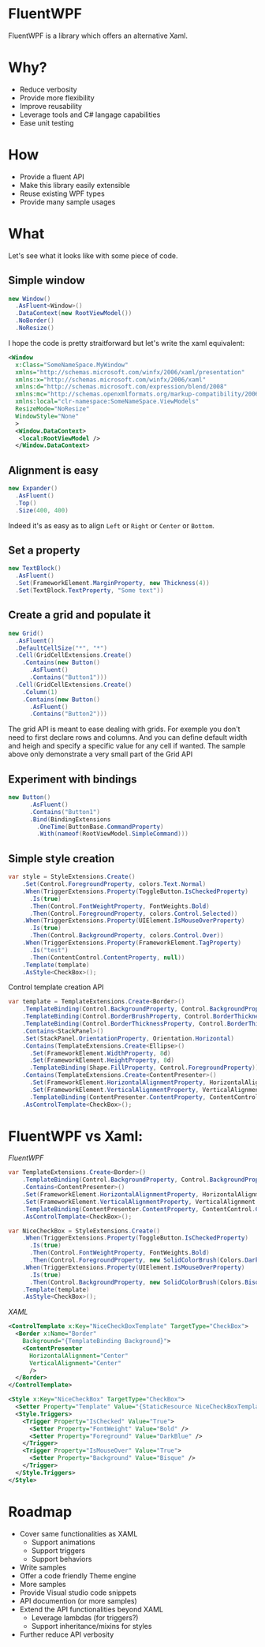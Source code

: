 # FluentWPF

FluentWPF is a library which offers an alternative Xaml.

# Why?
- Reduce verbosity
- Provide more flexibility
- Improve reusability
- Leverage tools and C# langage capabilities
- Ease unit testing

# How
- Provide a fluent API
- Make this library easily extensible
- Reuse existing WPF types
- Provide many sample usages

# What
Let's see what it looks like with some piece of code.

## Simple window
```csharp
new Window()
  .AsFluent<Window>()
  .DataContext(new RootViewModel())
  .NoBorder()
  .NoResize()
```

I hope the code is pretty straitforward but let's write the xaml equivalent:
```xml
<Window
  x:Class="SomeNameSpace.MyWindow"
  xmlns="http://schemas.microsoft.com/winfx/2006/xaml/presentation"
  xmlns:x="http://schemas.microsoft.com/winfx/2006/xaml"
  xmlns:d="http://schemas.microsoft.com/expression/blend/2008"
  xmlns:mc="http://schemas.openxmlformats.org/markup-compatibility/2006"
  xmlns:local="clr-namespace:SomeNameSpace.ViewModels"
  ResizeMode="NoResize"
  WindowStyle="None"
  >
  <Window.DataContext>
   <local:RootViewModel />
  </Window.DataContext>
```

## Alignment is easy

```csharp
new Expander()
  .AsFluent()
  .Top()
  .Size(400, 400)
```

Indeed it's as easy as to align `Left` or `Right` or `Center` or `Bottom`.

## Set a property

```csharp
new TextBlock()
  .AsFluent()
  .Set(FrameworkElement.MarginProperty, new Thickness(4))
  .Set(TextBlock.TextProperty, "Some text"))
```

## Create a grid and populate it

```csharp
new Grid()
  .AsFluent()
  .DefaultCellSize("*", "*")
  .Cell(GridCellExtensions.Create()
    .Contains(new Button()
      .AsFluent()
      .Contains("Button1")))
  .Cell(GridCellExtensions.Create()
    .Column(1)
    .Contains(new Button()
      .AsFluent()
      .Contains("Button2")))
```

The grid API is meant to ease dealing with grids. For exemple you don't need to first declare rows and columns.
And you can define default width and heigh and specify a specific value for any cell if wanted.
The sample above only demonstrate a very small part of the Grid API

## Experiment with bindings

```csharp
new Button()
      .AsFluent()
      .Contains("Button1")
      .Bind(BindingExtensions
        .OneTime(ButtonBase.CommandProperty)
        .With(nameof(RootViewModel.SimpleCommand)))
```


## Simple style creation

```csharp
var style = StyleExtensions.Create()
    .Set(Control.ForegroundProperty, colors.Text.Normal)
    .When(TriggerExtensions.Property(ToggleButton.IsCheckedProperty)
      .Is(true)
      .Then(Control.FontWeightProperty, FontWeights.Bold)
      .Then(Control.ForegroundProperty, colors.Control.Selected))
    .When(TriggerExtensions.Property(UIElement.IsMouseOverProperty)
      .Is(true)
      .Then(Control.BackgroundProperty, colors.Control.Over))
    .When(TriggerExtensions.Property(FrameworkElement.TagProperty)
      .Is("test")
      .Then(ContentControl.ContentProperty, null))
    .Template(template)
    .AsStyle<CheckBox>();
```

Control template creation API
```csharp
var template = TemplateExtensions.Create<Border>()
    .TemplateBinding(Control.BackgroundProperty, Control.BackgroundProperty)
    .TemplateBinding(Control.BorderBrushProperty, Control.BorderThicknessProperty)
    .TemplateBinding(Control.BorderThicknessProperty, Control.BorderThicknessProperty)
    .Contains<StackPanel>()
    .Set(StackPanel.OrientationProperty, Orientation.Horizontal)
    .Contains(TemplateExtensions.Create<Ellipse>()
      .Set(FrameworkElement.WidthProperty, 8d)
      .Set(FrameworkElement.HeightProperty, 8d)
      .TemplateBinding(Shape.FillProperty, Control.ForegroundProperty))
    .Contains(TemplateExtensions.Create<ContentPresenter>()
      .Set(FrameworkElement.HorizontalAlignmentProperty, HorizontalAlignment.Center)
      .Set(FrameworkElement.VerticalAlignmentProperty, VerticalAlignment.Center)
      .TemplateBinding(ContentPresenter.ContentProperty, ContentControl.ContentProperty))
    .AsControlTemplate<CheckBox>();
```
# FluentWPF vs Xaml:

*FluentWPF*

```csharp
var TemplateExtensions.Create<Border>()
    .TemplateBinding(Control.BackgroundProperty, Control.BackgroundProperty)
    .Contains<ContentPresenter>()
    .Set(FrameworkElement.HorizontalAlignmentProperty, HorizontalAlignment.Center)
    .Set(FrameworkElement.VerticalAlignmentProperty, VerticalAlignment.Center)
    .TemplateBinding(ContentPresenter.ContentProperty, ContentControl.ContentProperty)
    .AsControlTemplate<CheckBox>();

var NiceCheckBox = StyleExtensions.Create()
    .When(TriggerExtensions.Property(ToggleButton.IsCheckedProperty)
      .Is(true)
      .Then(Control.FontWeightProperty, FontWeights.Bold)
      .Then(Control.ForegroundProperty, new SolidColorBrush(Colors.DarkBlue)))
    .When(TriggerExtensions.Property(UIElement.IsMouseOverProperty)
      .Is(true)
      .Then(Control.BackgroundProperty, new SolidColorBrush(Colors.Bisque)))
    .Template(template)
    .AsStyle<CheckBox>();
```    
*XAML*

```xml
<ControlTemplate x:Key="NiceCheckBoxTemplate" TargetType="CheckBox">
  <Border x:Name="Border"
    Background="{TemplateBinding Background}">
    <ContentPresenter
      HorizontalAlignment="Center"
      VerticalAlignment="Center"
      />
  </Border>
</ControlTemplate>

<Style x:Key="NiceCheckBox" TargetType="CheckBox">
  <Setter Property="Template" Value="{StaticResource NiceCheckBoxTemplate}">
  <Style.Triggers>
    <Trigger Property="IsChecked" Value="True">
      <Setter Property="FontWeight" Value="Bold" />
      <Setter Property="Foreground" Value="DarkBlue" />
    </Trigger>
    <Trigger Property="IsMouseOver" Value="True">
      <Setter Property="Background" Value="Bisque" />
    </Trigger>
  </Style.Triggers>
</Style>
  ```
  
# Roadmap
- Cover same functionalities as XAML
  - Support animations
  - Support triggers
  - Support behaviors
- Write samples
- Offer a code friendly Theme engine
- More samples
- Provide Visual studio code snippets
- API documention (or more samples)
- Extend the API functionalities beyond XAML
  - Leverage lambdas (for triggers?)
  - Support inheritance/mixins for styles
- Further reduce API verbosity
